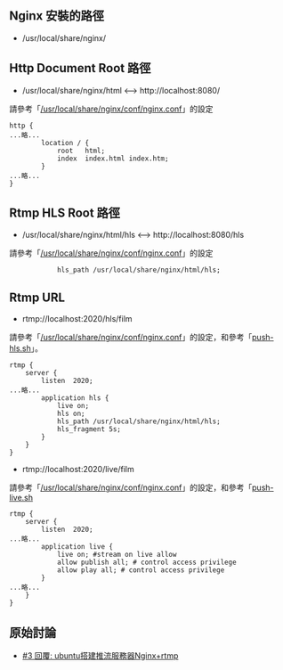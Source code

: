 

## Nginx 安裝的路徑

* /usr/local/share/nginx/

## Http Document Root 路徑

* /usr/local/share/nginx/html <--> http://localhost:8080/

請參考「[/usr/local/share/nginx/conf/nginx.conf](nginx.conf#L45)」的設定

```
http {
...略...
		location / {
			root   html;
			index  index.html index.htm;
		}
...略...
}
```

## Rtmp HLS Root 路徑

* /usr/local/share/nginx/html/hls <--> http://localhost:8080/hls

請參考「[/usr/local/share/nginx/conf/nginx.conf](nginx.conf#L135)」的設定

```
			hls_path /usr/local/share/nginx/html/hls;
```

## Rtmp URL

* rtmp://localhost:2020/hls/film

請參考「[/usr/local/share/nginx/conf/nginx.conf](nginx.conf#L132)」的設定，和參考「[push-hls.sh](push-hls.sh)」。

```
rtmp {
	server {
		listen  2020;
...略...
		application hls {
			live on;
			hls on;
			hls_path /usr/local/share/nginx/html/hls;
			hls_fragment 5s;
		}
	}
}
```


* rtmp://localhost:2020/live/film

請參考「[/usr/local/share/nginx/conf/nginx.conf](nginx.conf#L126)」的設定，和參考「[push-live.sh](push-live.sh)

```
rtmp {
	server {
		listen  2020;
...略...
		application live {
			live on; #stream on live allow
			allow publish all; # control access privilege
			allow play all; # control access privilege
		}
...略...		
	}
}
```


## 原始討論

* [#3 回覆: ubuntu搭建推流服務器Nginx+rtmp](https://www.ubuntu-tw.org/modules/newbb/viewtopic.php?post_id=357776#forumpost357776)
